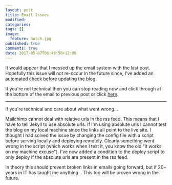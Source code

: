 ```yaml
---
layout: post
title: Email Issues
modified:
categories: 
tags: []
image: 
  feature: hatch.jpg
published: true
comments: true
date: 2017-05-07T06:49:50+12:00
---
```


It would appear that I messed up  the email system with the last post. Hopefully
this issue will not re-occur in the  future since, I've added an automated check
before updating the blog.

If   you're  not   technical  then   you  can   stop  reading   now  and   click
through   at   the  bottom   of   the   email   to   previous  post   or   click
[here](http://www.taleisin.com/river-adventures/).

---

<!--more-->

If you're technical and care about what went wrong...

Mailchimp cannot deal with relative urls in the rss feed. This means that I have
to tell Jekyll  to use absolute urls.  If I'm using absolute urls  I cannot test
the blog  on my  local machine since  the links  all point to  the live  site. I
thought I had solved the issue by  changing the config file with a script before
serving  locally and  deploying remotely.  Clearly something  went wrong  in the
script (which  works when I test  it, you know the  old "it works on  my machine
excuse"). I've now added a condition to  the deploy script to only deploy if the
absolute urls are present in the rss feed.

In theory this should  prevent broken links in emails going  forward, but if 20+
years in  IT has  taught me  anything... This too  will be  proven wrong  in the
future.
